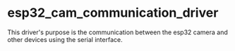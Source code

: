 # esp32_cam_communication_driver
This driver's purpose is the communication between the esp32 camera and other devices using the serial interface.
